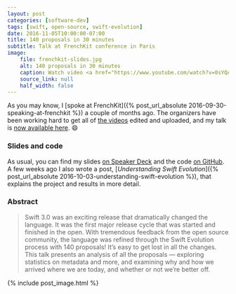 ```yaml
---
layout: post
categories: [software-dev]
tags: [swift, open-source, swift-evolution]
date: 2016-11-05T10:00:00-07:00
title: 140 proposals in 30 minutes
subtitle: Talk at FrenchKit conference in Paris
image:
    file: frenchkit-slides.jpg
    alt: 140 proposals in 30 minutes
    caption: Watch video <a href="https://www.youtube.com/watch?v=0sYQAtoK3VQ">on YouTube</a>
    source_link: null
    half_width: false
---
```


As you may know, I [spoke at FrenchKit]({% post_url_absolute 2016-09-30-speaking-at-frenchkit %}) a couple of months ago. The organizers have been working hard to get all of [the videos](http://frenchkit.fr/#videos) edited and uploaded, and my talk is [now available here](https://www.youtube.com/watch?v=0sYQAtoK3VQ). 😄

<!--excerpt-->

### Slides and code

As usual, you can find my slides [on Speaker Deck](https://speakerdeck.com/jessesquires/140-proposals-in-30-minutes) and the code [on GitHub](https://github.com/jessesquires/swift-proposal-analyzer). A few weeks ago I also wrote a post, [*Understanding Swift Evolution*]({% post_url_absolute 2016-10-03-understanding-swift-evolution %}), that explains the project and results in more detail.

### Abstract

> Swift 3.0 was an exciting release that dramatically changed the language. It was the first major release cycle that was started and finished in the open. With tremendous feedback from the open source community, the language was refined through the Swift Evolution process with 140 proposals! It’s easy to get lost in all the changes. This talk presents an analysis of all the proposals — exploring statistics on metadata and more, and examining why and how we arrived where we are today, and whether or not we’re better off.

{% include post_image.html %}
